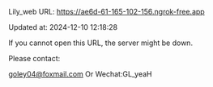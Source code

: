 Lily_web URL: https://ae6d-61-165-102-156.ngrok-free.app

Updated at: 2024-12-10 12:18:28

If you cannot open this URL, the server might be down.

Please contact: 

goley04@foxmail.com Or Wechat:GL_yeaH